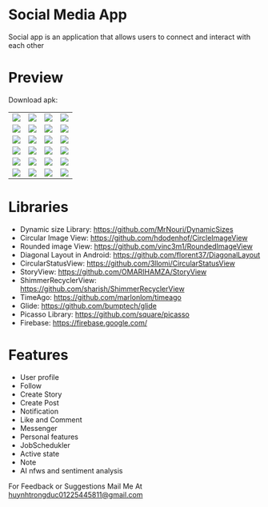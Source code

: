 # Social Media App
Social app is an application that allows users to connect and interact with each other
# Preview
Download apk: 
<table style="width:100%">
  <tr>
    <td><img src="screenshots/img14.jpg"/></td>
    <td><img src="screenshots/img1.jpg"/></td>
    <td><img src="screenshots/img2.jpg"/></td>
    <td><img src="screenshots/img3.jpg"/></td>
  </tr>
  <tr>
    <td><img src="screenshots/img4.jpg"/></td>
    <td><img src="screenshots/img5.jpg"/></td>
    <td><img src="screenshots/img6.jpg"/></td>
    <td><img src="screenshots/img7.jpg"/></td>
  </tr>
  <tr>
    <td><img src="screenshots/img8.jpg"/></td>
    <td><img src="screenshots/img9.jpg"/></td>
    <td><img src="screenshots/img10.jpg"/></td>
    <td><img src="screenshots/img11.jpg"/></td>
  </tr>
  <tr>
    <td><img src="screenshots/img12.jpg"/></td>
    <td><img src="screenshots/img13.jpg"/></td>
    <td><img src="screenshots/img14.jpg"/></td>
    <td><img src="screenshots/img16.jpg"/></td>
  </tr>
  <tr>
    <td><img src="screenshots/img17.jpg"/></td>
    <td><img src="screenshots/img18.jpg"/></td>
    <td><img src="screenshots/img19.jpg"/></td>
    <td><img src="screenshots/img20.jpg"/></td>
  </tr>
  <tr>
    <td><img src="screenshots/img21.jpg"/></td>
    <td><img src="screenshots/img22.jpg"/></td>
    <td><img src="screenshots/img23.jpg"/></td>
    <td><img src="screenshots/img24.jpg"/></td>
  </tr>
</table>

  
# Libraries
- Dynamic size Library: https://github.com/MrNouri/DynamicSizes
- Circular Image View: https://github.com/hdodenhof/CircleImageView
- Rounded image View: https://github.com/vinc3m1/RoundedImageView
- Diagonal Layout in Android: https://github.com/florent37/DiagonalLayout
- CircularStatusView: https://github.com/3llomi/CircularStatusView
- StoryView: https://github.com/OMARIHAMZA/StoryView
- ShimmerRecyclerView: https://github.com/sharish/ShimmerRecyclerView
- TimeAgo: https://github.com/marlonlom/timeago
- Glide: https://github.com/bumptech/glide
- Picasso Library: https://github.com/square/picasso
- Firebase: https://firebase.google.com/

# Features
- User profile
- Follow
- Create Story
- Create Post
- Notification
- Like and Comment
- Messenger
- Personal features
- JobSchedukler
- Active state
- Note
- AI nfws and sentiment analysis
  
For Feedback or Suggestions Mail Me At huynhtrongduc01225445811@gmail.com 
